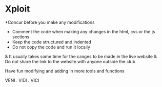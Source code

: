 # Xploit

*Concur before you make any modifications
* Comment the code when making any changes in the html, css or the js sections
* Keep the code structured and indented
* Do not copy the code and run it locally

& It usually takes some time for the canges to be made in the live website
& Do not share the link to the website with anyone outside the club

Have fun modifying and adding in more tools and functions

VENI . VIDI . VICI
